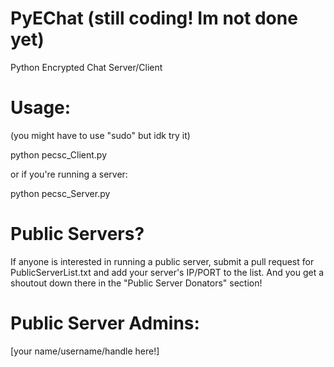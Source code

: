 # PyEChat (still coding! Im not done yet)
Python Encrypted Chat Server/Client

# Usage:
(you might have to use "sudo" but idk try it)

python pecsc_Client.py

or if you're running a server:

python pecsc_Server.py

# Public Servers?
If anyone is interested in running a public server, submit a pull request for PublicServerList.txt and add your server's IP/PORT to the list. And you get a shoutout down there in the "Public Server Donators" section!

# Public Server Admins:
[your name/username/handle here!]
